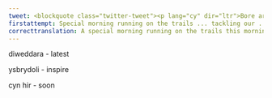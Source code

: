```yaml
---
tweet: <blockquote class="twitter-tweet"><p lang="cy" dir="ltr">Bore arbennig yn rhedeg ar y trails bore ma yn taclo ein challenge ddiweddaraf. Y ddau o ni wedi cael ein ysbrydoli ar ol sgwrsio da <a href="https://twitter.com/_LowriMorgan?ref_src=twsrc%5Etfw">@_LowriMorgan</a> 🏃‍♂️ <br>Byddwn yn siarad am ein ddiwrnod ar y podlais cyn hir. <a href="https://t.co/QAmBSl2pQg">pic.twitter.com/QAmBSl2pQg</a></p>&mdash; Nawr Yw’r Awr (@nawrywrawr) <a href="https://twitter.com/nawrywrawr/status/1279477812567703552?ref_src=twsrc%5Etfw">July 4, 2020</a></blockquote> <script async src="https://platform.twitter.com/widgets.js" charset="utf-8"></script>
firstattempt: Special morning running on the trails ... tackling our ... challenge. The two of us ... good conversation. ... talk about our day on the podcast ...
correcttranslation: A special morning running on the trails this morning tackling our latest challenge. We’ve both been inspired after our chat with @_LowriMorgan. We'll be talking about our day on the podcast soon.
---
```


diweddara - latest

ysbrydoli - inspire

cyn hir - soon

